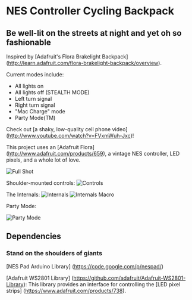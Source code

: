 # NES Controller Cycling Backpack #
## Be well-lit on the streets at night and yet oh so fashionable ##

Inspired by [Adafruit's Flora Brakelight Backpack] (http://learn.adafruit.com/flora-brakelight-backpack/overview).

Current modes include:
  * All lights on 
  * All lights off (STEALTH MODE)
  * Left turn signal
  * Right turn signal
  * "Mac Charge" mode
  * Party Mode(TM)

Check out [a shaky, low-quality cell phone video] (http://www.youtube.com/watch?v=FVxmWuh-Jxc)!

This project uses an [Adafruit Flora] (http://www.adafruit.com/products/659), a vintage NES controller, LED pixels, and a whole lot of love.

![Full Shot](https://raw.github.com/joedougherty/nes_bag/master/img/full_shot.jpg)

Shoulder-mounted controls:
![Controls](https://raw.github.com/joedougherty/nes_bag/master/img/shoulder_mounted.jpg)

The Internals:
![Internals](https://raw.github.com/joedougherty/nes_bag/master/img/nes_backpack_internals.jpg)
![Internals Macro](https://raw.github.com/joedougherty/nes_bag/master/img/nes_backpack_internals_macro.jpg)

Party Mode:

![Party Mode](https://raw.github.com/joedougherty/nes_bag/master/img/party_mode.gif)

## Dependencies
### Stand on the shoulders of giants ###
[NES Pad Arduino Library] (https://code.google.com/p/nespad/)

[Adafruit WS2801 Library] (https://github.com/adafruit/Adafruit-WS2801-Library):
This library provides an interface for controlling the [LED pixel strips] (https://www.adafruit.com/products/738).
